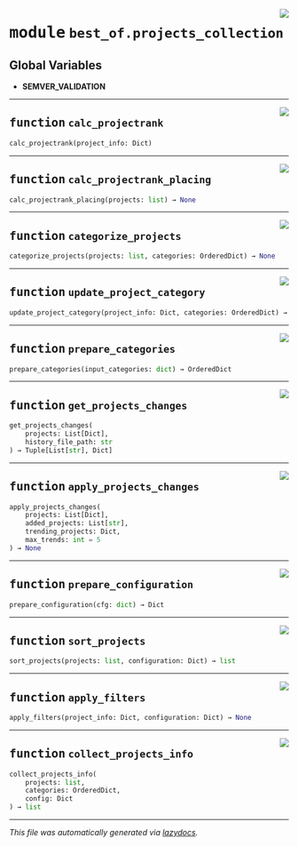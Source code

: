 <!-- markdownlint-disable -->

<a href="https://github.com/ml-tooling/best-of-generator/blob/main/src/best_of/projects_collection.py#L0"><img align="right" style="float:right;" src="https://img.shields.io/badge/-source-cccccc?style=flat-square"></a>

# <kbd>module</kbd> `best_of.projects_collection`




**Global Variables**
---------------
- **SEMVER_VALIDATION**

---

<a href="https://github.com/ml-tooling/best-of-generator/blob/main/src/best_of/projects_collection.py#L33"><img align="right" style="float:right;" src="https://img.shields.io/badge/-source-cccccc?style=flat-square"></a>

## <kbd>function</kbd> `calc_projectrank`

```python
calc_projectrank(project_info: Dict)
```






---

<a href="https://github.com/ml-tooling/best-of-generator/blob/main/src/best_of/projects_collection.py#L133"><img align="right" style="float:right;" src="https://img.shields.io/badge/-source-cccccc?style=flat-square"></a>

## <kbd>function</kbd> `calc_projectrank_placing`

```python
calc_projectrank_placing(projects: list) → None
```






---

<a href="https://github.com/ml-tooling/best-of-generator/blob/main/src/best_of/projects_collection.py#L171"><img align="right" style="float:right;" src="https://img.shields.io/badge/-source-cccccc?style=flat-square"></a>

## <kbd>function</kbd> `categorize_projects`

```python
categorize_projects(projects: list, categories: OrderedDict) → None
```






---

<a href="https://github.com/ml-tooling/best-of-generator/blob/main/src/best_of/projects_collection.py#L206"><img align="right" style="float:right;" src="https://img.shields.io/badge/-source-cccccc?style=flat-square"></a>

## <kbd>function</kbd> `update_project_category`

```python
update_project_category(project_info: Dict, categories: OrderedDict) → None
```






---

<a href="https://github.com/ml-tooling/best-of-generator/blob/main/src/best_of/projects_collection.py#L220"><img align="right" style="float:right;" src="https://img.shields.io/badge/-source-cccccc?style=flat-square"></a>

## <kbd>function</kbd> `prepare_categories`

```python
prepare_categories(input_categories: dict) → OrderedDict
```






---

<a href="https://github.com/ml-tooling/best-of-generator/blob/main/src/best_of/projects_collection.py#L235"><img align="right" style="float:right;" src="https://img.shields.io/badge/-source-cccccc?style=flat-square"></a>

## <kbd>function</kbd> `get_projects_changes`

```python
get_projects_changes(
    projects: List[Dict],
    history_file_path: str
) → Tuple[List[str], Dict]
```






---

<a href="https://github.com/ml-tooling/best-of-generator/blob/main/src/best_of/projects_collection.py#L264"><img align="right" style="float:right;" src="https://img.shields.io/badge/-source-cccccc?style=flat-square"></a>

## <kbd>function</kbd> `apply_projects_changes`

```python
apply_projects_changes(
    projects: List[Dict],
    added_projects: List[str],
    trending_projects: Dict,
    max_trends: int = 5
) → None
```






---

<a href="https://github.com/ml-tooling/best-of-generator/blob/main/src/best_of/projects_collection.py#L299"><img align="right" style="float:right;" src="https://img.shields.io/badge/-source-cccccc?style=flat-square"></a>

## <kbd>function</kbd> `prepare_configuration`

```python
prepare_configuration(cfg: dict) → Dict
```






---

<a href="https://github.com/ml-tooling/best-of-generator/blob/main/src/best_of/projects_collection.py#L360"><img align="right" style="float:right;" src="https://img.shields.io/badge/-source-cccccc?style=flat-square"></a>

## <kbd>function</kbd> `sort_projects`

```python
sort_projects(projects: list, configuration: Dict) → list
```






---

<a href="https://github.com/ml-tooling/best-of-generator/blob/main/src/best_of/projects_collection.py#L382"><img align="right" style="float:right;" src="https://img.shields.io/badge/-source-cccccc?style=flat-square"></a>

## <kbd>function</kbd> `apply_filters`

```python
apply_filters(project_info: Dict, configuration: Dict) → None
```






---

<a href="https://github.com/ml-tooling/best-of-generator/blob/main/src/best_of/projects_collection.py#L461"><img align="right" style="float:right;" src="https://img.shields.io/badge/-source-cccccc?style=flat-square"></a>

## <kbd>function</kbd> `collect_projects_info`

```python
collect_projects_info(
    projects: list,
    categories: OrderedDict,
    config: Dict
) → list
```








---

_This file was automatically generated via [lazydocs](https://github.com/ml-tooling/lazydocs)._
